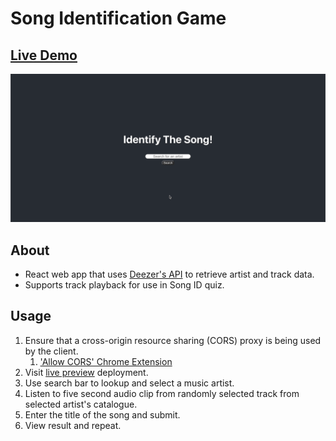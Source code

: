 # Song Identification Game
## [Live Demo](https://jshalabi03.github.io/song_id_quiz/)
![](public/demo.gif)

## About
* React web app that uses [Deezer's API](https://developers.deezer.com/api) to retrieve artist and track data. 
* Supports track playback for use in Song ID quiz.

## Usage
1. Ensure that a cross-origin resource sharing (CORS) proxy is being used by the client.
    1. ['Allow CORS' Chrome Extension](https://chrome.google.com/webstore/detail/allow-cors-access-control/lhobafahddgcelffkeicbaginigeejlf?hl=en)
1. Visit [live preview](https://jshalabi03.github.io/song_id_quiz/) deployment.
1. Use search bar to lookup and select a music artist.
1. Listen to five second audio clip from randomly selected track from selected artist's catalogue.
1. Enter the title of the song and submit.
1. View result and repeat.


